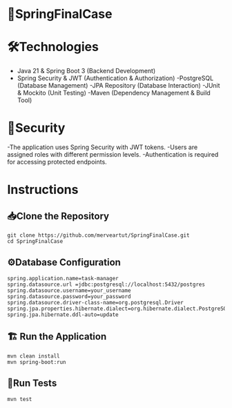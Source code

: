 # 🚀SpringFinalCase

# 🛠Technologies
- Java 21 & Spring Boot 3 (Backend Development)
- Spring Security & JWT (Authentication & Authorization)
-PostgreSQL (Database Management)
-JPA Repository (Database Interaction)
-JUnit & Mockito (Unit Testing)
-Maven (Dependency Management & Build Tool)

# 🔐Security
-The application uses Spring Security with JWT tokens.
-Users are assigned roles with different permission levels.
-Authentication is required for accessing protected endpoints.

# Instructions

## 📥Clone the Repository
```
git clone https://github.com/merveartut/SpringFinalCase.git
cd SpringFinalCase
```
## ⚙️Database Configuration
```
spring.application.name=task-manager
spring.datasource.url =jdbc:postgresql://localhost:5432/postgres
spring.datasource.username=your_username
spring.datasource.password=your_password
spring.datasource.driver-class-name=org.postgresql.Driver
spring.jpa.properties.hibernate.dialect=org.hibernate.dialect.PostgreSQLDialect
spring.jpa.hibernate.ddl-auto=update
```
## 🏗 Run the Application
```
mvn clean install
mvn spring-boot:run
```

## 🧪Run Tests
```
mvn test
```
